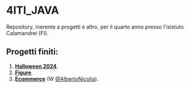 # 4ITI_JAVA
 Repository, inerente a progetti e altro, per il quarto anno presso l'isistuto Calamandrei (FI).

 ## Progetti finiti:
 1. [**Halloween 2024**](progetti_java/progetto_halloween2024/).
 2. [**Figure**](progetti_java/progetto_figure_disegno/).
 3. [**Ecommerce**](progetti_java/progetto_ecommerce/) (W [@AlbertoNicolia](https://github.com/AlbertoNicolia)).
